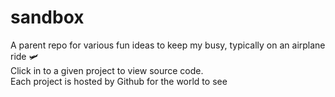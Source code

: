 # sandbox
A parent repo for various fun ideas to keep my busy, typically on an airplane ride 🛩️  
Click in to a given project to view source code.  
Each project is hosted by Github for the world to see
